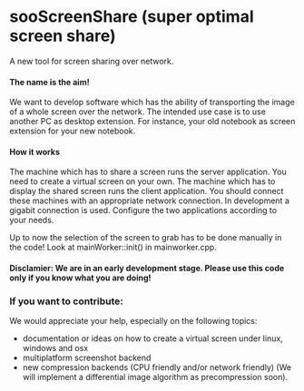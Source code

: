 # sooScreenShare (super optimal screen share)
A new tool for screen sharing over network.

#### The name is the aim! 
We want to develop software which has the ability of transporting the image of a whole screen over the network. The intended use case is to use another PC as desktop extension. For instance, your old notebook as screen extension for your new notebook.

#### How it works
The machine which has to share a screen runs the server application. You need to create a virtual screen on your own.
The machine which has to display the shared screen runs the client application. You should connect these machines with an appropriate network connection. In development a gigabit connection is used. Configure the two applications according to your needs.

Up to now the selection of the screen to grab has to be done manually in the code! Look at mainWorker::init() in mainworker.cpp.

#### Disclamier: We are in an early development stage. Please use this code only if you know what you are doing!

### If you want to contribute:
We would appreciate your help, especially on the following topics: 
- documentation or ideas on how to create a virtual screen under linux, windows and osx
- multiplatform screenshot backend
- new compression backends (CPU friendly and/or network friendly) (We will implement a differential image algorithm as precompression soon).
